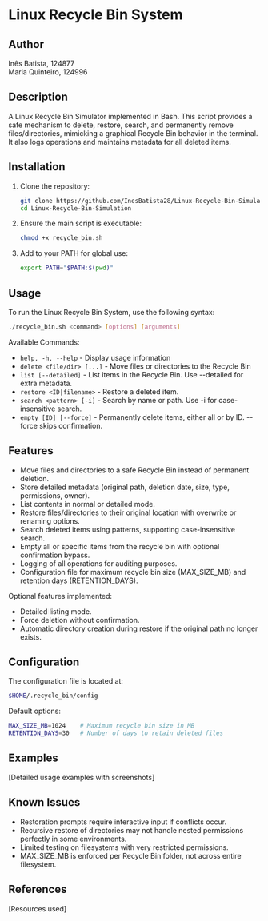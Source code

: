 # Linux Recycle Bin System

## Author
Inês Batista, 124877<br>
Maria Quinteiro, 124996

## Description
A Linux Recycle Bin Simulator implemented in Bash. This script provides a safe mechanism to delete, restore, search, and permanently remove files/directories, mimicking a graphical Recycle Bin behavior in the terminal. It also logs operations and maintains metadata for all deleted items.

## Installation
1. Clone the repository:
   ```bash
   git clone https://github.com/InesBatista28/Linux-Recycle-Bin-Simulation.git
   cd Linux-Recycle-Bin-Simulation

2. Ensure the main script is executable:
    ```bash
    chmod +x recycle_bin.sh

3. Add to your PATH for global use:
    ```bash
    export PATH="$PATH:$(pwd)"
    ```

## Usage
To run the Linux Recycle Bin System, use the following syntax:

```bash
./recycle_bin.sh <command> [options] [arguments]
```

Available Commands:
* ```help, -h, --help``` - Display usage information
* ```delete <file/dir> [...]``` - Move files or directories to the Recycle Bin
* ```list [--detailed]``` - List items in the Recycle Bin. Use --detailed for extra metadata.
* ```restore <ID|filename>``` - Restore a deleted item.
* ```search <pattern> [-i]``` - Search by name or path. Use -i for case-insensitive search.
* ```empty [ID] [--force]``` - Permanently delete items, either all or by ID. --force skips confirmation.

## Features
* Move files and directories to a safe Recycle Bin instead of permanent deletion.
* Store detailed metadata (original path, deletion date, size, type, permissions, owner).
* List contents in normal or detailed mode.
* Restore files/directories to their original location with overwrite or renaming options.
* Search deleted items using patterns, supporting case-insensitive search.
* Empty all or specific items from the recycle bin with optional confirmation bypass.
* Logging of all operations for auditing purposes.
* Configuration file for maximum recycle bin size (MAX_SIZE_MB) and retention days (RETENTION_DAYS).

Optional features implemented:
* Detailed listing mode.
* Force deletion without confirmation.
* Automatic directory creation during restore if the original path no longer exists.

## Configuration
The configuration file is located at:
```bash
$HOME/.recycle_bin/config
```

Default options:
```bash
MAX_SIZE_MB=1024    # Maximum recycle bin size in MB
RETENTION_DAYS=30   # Number of days to retain deleted files
```

## Examples
[Detailed usage examples with screenshots]

## Known Issues
* Restoration prompts require interactive input if conflicts occur.
* Recursive restore of directories may not handle nested permissions perfectly in some environments.
* Limited testing on filesystems with very restricted permissions.
* MAX_SIZE_MB is enforced per Recycle Bin folder, not across entire filesystem.

## References
[Resources used]
